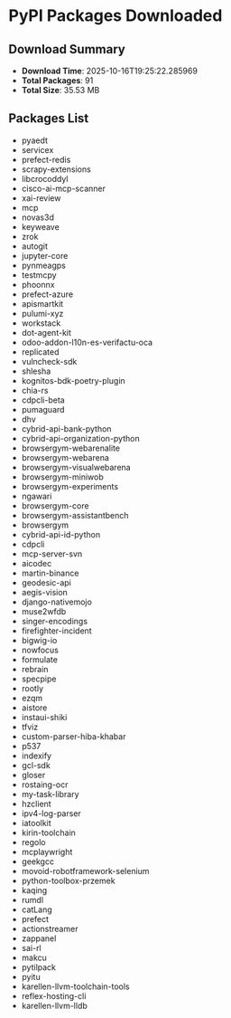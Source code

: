 # PyPI Packages Downloaded

## Download Summary
- **Download Time**: 2025-10-16T19:25:22.285969
- **Total Packages**: 91
- **Total Size**: 35.53 MB

## Packages List
- pyaedt
- servicex
- prefect-redis
- scrapy-extensions
- libcrocoddyl
- cisco-ai-mcp-scanner
- xai-review
- mcp
- novas3d
- keyweave
- zrok
- autogit
- jupyter-core
- pynmeagps
- testmcpy
- phoonnx
- prefect-azure
- apismartkit
- pulumi-xyz
- workstack
- dot-agent-kit
- odoo-addon-l10n-es-verifactu-oca
- replicated
- vulncheck-sdk
- shlesha
- kognitos-bdk-poetry-plugin
- chia-rs
- cdpcli-beta
- pumaguard
- dhv
- cybrid-api-bank-python
- cybrid-api-organization-python
- browsergym-webarenalite
- browsergym-webarena
- browsergym-visualwebarena
- browsergym-miniwob
- browsergym-experiments
- ngawari
- browsergym-core
- browsergym-assistantbench
- browsergym
- cybrid-api-id-python
- cdpcli
- mcp-server-svn
- aicodec
- martin-binance
- geodesic-api
- aegis-vision
- django-nativemojo
- muse2wfdb
- singer-encodings
- firefighter-incident
- bigwig-io
- nowfocus
- formulate
- rebrain
- specpipe
- rootly
- ezqm
- aistore
- instaui-shiki
- tfviz
- custom-parser-hiba-khabar
- p537
- indexify
- gcl-sdk
- gloser
- rostaing-ocr
- my-task-library
- hzclient
- ipv4-log-parser
- iatoolkit
- kirin-toolchain
- regolo
- mcplaywright
- geekgcc
- movoid-robotframework-selenium
- python-toolbox-przemek
- kaqing
- rumdl
- catLang
- prefect
- actionstreamer
- zappanel
- sai-rl
- makcu
- pytilpack
- pyitu
- karellen-llvm-toolchain-tools
- reflex-hosting-cli
- karellen-llvm-lldb
